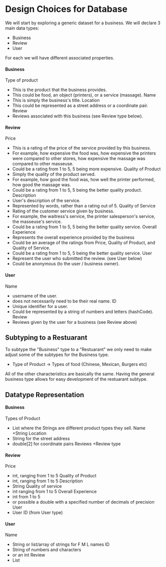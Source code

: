 Design Choices for Database
===

We will start by exploring a generic dataset for a business. We will declare 3 main data types:
+ Business
+ Review
+ User

For each we will have different associated properties.

#### Business
Type of product
+ This is the product that the business provides.
+ This could be food, an object (printers), or a service (massage).
Name
+ This is simply the business's title.
Location
+ This could be represented as a street address or a coordinate pair.
Review
+ Reviews associated with this business (see Review type below).

#### Review
Price
+ This is a rating of the price of the service provided by this business.
+ For example, how expensive the food was, how expensive the printers were compared to other stores, how expensive the massage was compared to other masseuse.
+ Could be a rating from 1 to 5, 5 being more expensive.
Quality of Product
+ Simply the quality of the product served.
+ For example, how good the food was, how well the printer performed, how good the massage was.
+ Could be a rating from 1 to 5, 5 being the better quality product.
Description
+ User's description of the service.
+ Represented by words, rather than a rating out of 5.
Quality of Service
+ Rating of the customer service given by business.
+ For example, the waitress's service, the printer salesperson's service, the masseuse's service. 
+ Could be a rating from 1 to 5, 5 being the better quality service.
Overall Experience
+ Represents the overall experience provided by the business
+ Could be an average of the ratings from Price, Quality of Product, and Quality of Service.
+ Could be a rating from 1 to 5, 5 being the better quality service.
User
+ Represent the user who submitted the review. (see User below)
+ Could be anonymous (to the user / business owner).

#### User
Name
+ username of the user.
+ does not necessarily need to be their real name.
ID
+ Unique identifier for a user.
+ Could be represented by a string of numbers and letters (hashCode).
Review
+ Reviews given by the user for a business (see Review above)

## Subtyping to a Restuarant

To subtype the "Business" type to a "Restuarant" we only need to make adjust some of the subtypes for the Business type.
+ Type of Product -> Types of food (Chinese, Mexican, Burgers etc)

All of the other characteristics are basically the same. Having the general business type allows for easy development of the restuarant subtype.

## Datatype Representation

#### Business
Types of Product
+ List<String> where the Strings are different product types they sell.
Name
+String
Location
+ String for the street address
+ double[2] for coordinate pairs
Reviews
+Review type

#### Review
Price
+ int, ranging from 1 to 5
Quality of Product
+ int, ranging from 1 to 5
Description
+ String
Quality of service
+ int ranging from 1 to 5
Overall Experience
+ int from 1 to 5
+ or possible a double with a specified number of decimals of precision
User
+ User ID (from User type)

#### User
Name
+ String or list/array of strings for F M L names
ID
+ String of numbers and characters
+ or an int
Review
+ List<Review> 

